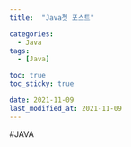 ```yaml
---
title:  "Java첫 포스트" 

categories:
  - Java
tags:
  - [Java]

toc: true
toc_sticky: true

date: 2021-11-09
last_modified_at: 2021-11-09
---
```


#JAVA
